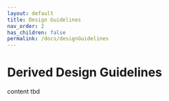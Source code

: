 ```yaml
---
layout: default
title: Design Guidelines
nav_order: 2
has_children: false
permalink: /docs/designGuidelines
---
```


# Derived Design Guidelines
content tbd
